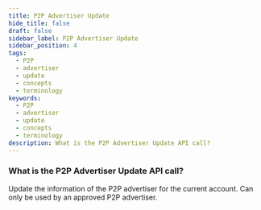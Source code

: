 ```yaml
---
title: P2P Advertiser Update
hide_title: false
draft: false
sidebar_label: P2P Advertiser Update
sidebar_position: 4
tags:
  - P2P
  - advertiser
  - update
  - concepts
  - terminology
keywords:
  - P2P
  - advertiser
  - update
  - concepts
  - terminology
description: What is the P2P Advertiser Update API call?
---
```


### What is the P2P Advertiser Update API call?

Update the information of the P2P advertiser for the current account. Can only be used by an approved P2P advertiser.
